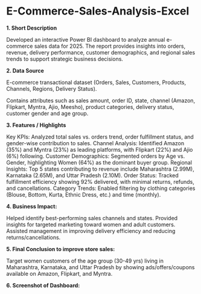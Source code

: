 # E-Commerce-Sales-Analysis-Excel

**1. Short Description**

Developed an interactive Power BI dashboard to analyze annual e-commerce sales data for 2025. The report provides insights into orders, revenue, delivery performance, customer demographics, and regional sales trends to support strategic business decisions.

**2. Data Source**

E-commerce transactional dataset (Orders, Sales, Customers, Products, Channels, Regions, Delivery Status).

Contains attributes such as sales amount, order ID, state, channel (Amazon, Flipkart, Myntra, Ajio, Meesho), product categories, delivery status, customer gender and age group.

**3. Features / Highlights**

Key KPIs: Analyzed total sales vs. orders trend, order fulfillment status, and gender-wise contribution to sales.
Channel Analysis: Identified Amazon (35%) and Myntra (23%) as leading platforms, with Flipkart (22%) and Ajio (6%) following.
Customer Demographics: Segmented orders by Age vs. Gender, highlighting Women (64%) as the dominant buyer group.
Regional Insights: Top 5 states contributing to revenue include Maharashtra (2.99M), Karnataka (2.65M), and Uttar Pradesh (2.10M).
Order Status: Tracked fulfillment efficiency showing 92% delivered, with minimal returns, refunds, and cancellations.
Category Trends: Enabled filtering by clothing categories (Blouse, Bottom, Kurta, Ethnic Dress, etc.) and time (monthly).

**4. Business Impact:**

Helped identify best-performing sales channels and states.
Provided insights for targeted marketing toward women and adult customers.
Assisted management in improving delivery efficiency and reducing returns/cancellations.

**5. Final Conclusion to improve store sales:**

Target women customers of the age group (30-49 yrs) living in Maharashtra, Karnataka, and Uttar Pradesh by showing ads/offers/coupons available on Amazon, Flipkart, and Myntra.

**6. Screenshot of Dashboard:**

